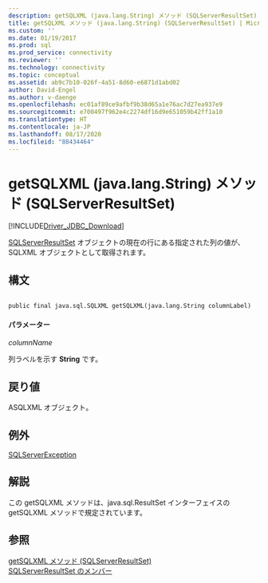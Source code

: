 ```yaml
---
description: getSQLXML (java.lang.String) メソッド (SQLServerResultSet)
title: getSQLXML メソッド (java.lang.String) (SQLServerResultSet) | Microsoft Docs
ms.custom: ''
ms.date: 01/19/2017
ms.prod: sql
ms.prod_service: connectivity
ms.reviewer: ''
ms.technology: connectivity
ms.topic: conceptual
ms.assetid: ab9c7b10-026f-4a51-8d60-e6871d1abd02
author: David-Engel
ms.author: v-daenge
ms.openlocfilehash: ec01af89ce9afbf9b38d65a1e76ac7d27ea937e9
ms.sourcegitcommit: e700497f962e4c2274df16d9e651059b42ff1a10
ms.translationtype: HT
ms.contentlocale: ja-JP
ms.lasthandoff: 08/17/2020
ms.locfileid: "88434464"
---
```

# <a name="getsqlxml-method-javalangstring-sqlserverresultset"></a>getSQLXML (java.lang.String) メソッド (SQLServerResultSet)
[!INCLUDE[Driver_JDBC_Download](../../../includes/driver_jdbc_download.md)]

  [SQLServerResultSet](../../../connect/jdbc/reference/sqlserverresultset-class.md) オブジェクトの現在の行にある指定された列の値が、SQLXML オブジェクトとして取得されます。  
  
## <a name="syntax"></a>構文  
  
```  
  
public final java.sql.SQLXML getSQLXML(java.lang.String columnLabel)  
```  
  
#### <a name="parameters"></a>パラメーター  
 *columnName*  
  
 列ラベルを示す **String** です。  
  
## <a name="return-value"></a>戻り値  
 ASQLXML オブジェクト。  
  
## <a name="exceptions"></a>例外  
 [SQLServerException](../../../connect/jdbc/reference/sqlserverexception-class.md)  
  
## <a name="remarks"></a>解説  
 この getSQLXML メソッドは、java.sql.ResultSet インターフェイスの getSQLXML メソッドで規定されています。  
  
## <a name="see-also"></a>参照  
 [getSQLXML メソッド &#40;SQLServerResultSet&#41;](../../../connect/jdbc/reference/getsqlxml-method-sqlserverresultset.md)   
 [SQLServerResultSet のメンバー](../../../connect/jdbc/reference/sqlserverresultset-members.md)  
  
  
